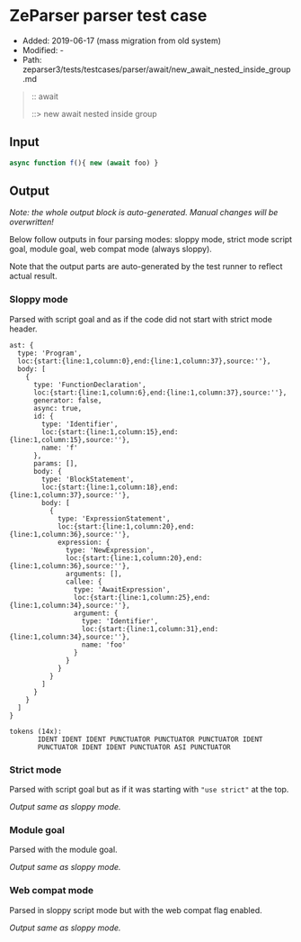 # ZeParser parser test case

- Added: 2019-06-17 (mass migration from old system)
- Modified: -
- Path: zeparser3/tests/testcases/parser/await/new_await_nested_inside_group.md

> :: await
>
> ::> new await nested inside group

## Input

`````js
async function f(){ new (await foo) }
`````

## Output

_Note: the whole output block is auto-generated. Manual changes will be overwritten!_

Below follow outputs in four parsing modes: sloppy mode, strict mode script goal, module goal, web compat mode (always sloppy).

Note that the output parts are auto-generated by the test runner to reflect actual result.

### Sloppy mode

Parsed with script goal and as if the code did not start with strict mode header.

`````
ast: {
  type: 'Program',
  loc:{start:{line:1,column:0},end:{line:1,column:37},source:''},
  body: [
    {
      type: 'FunctionDeclaration',
      loc:{start:{line:1,column:6},end:{line:1,column:37},source:''},
      generator: false,
      async: true,
      id: {
        type: 'Identifier',
        loc:{start:{line:1,column:15},end:{line:1,column:15},source:''},
        name: 'f'
      },
      params: [],
      body: {
        type: 'BlockStatement',
        loc:{start:{line:1,column:18},end:{line:1,column:37},source:''},
        body: [
          {
            type: 'ExpressionStatement',
            loc:{start:{line:1,column:20},end:{line:1,column:36},source:''},
            expression: {
              type: 'NewExpression',
              loc:{start:{line:1,column:20},end:{line:1,column:36},source:''},
              arguments: [],
              callee: {
                type: 'AwaitExpression',
                loc:{start:{line:1,column:25},end:{line:1,column:34},source:''},
                argument: {
                  type: 'Identifier',
                  loc:{start:{line:1,column:31},end:{line:1,column:34},source:''},
                  name: 'foo'
                }
              }
            }
          }
        ]
      }
    }
  ]
}

tokens (14x):
       IDENT IDENT IDENT PUNCTUATOR PUNCTUATOR PUNCTUATOR IDENT
       PUNCTUATOR IDENT IDENT PUNCTUATOR ASI PUNCTUATOR
`````

### Strict mode

Parsed with script goal but as if it was starting with `"use strict"` at the top.

_Output same as sloppy mode._

### Module goal

Parsed with the module goal.

_Output same as sloppy mode._

### Web compat mode

Parsed in sloppy script mode but with the web compat flag enabled.

_Output same as sloppy mode._
